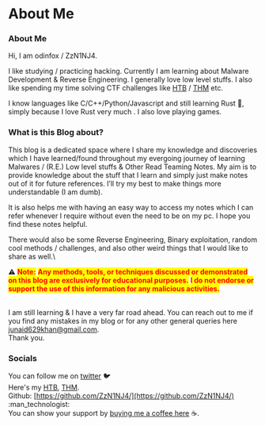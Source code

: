 # About Me

### About Me&#x20;

Hi, I am odinfox / ZzN1NJ4.

I like studying / practicing hacking. Currently I am learning about Malware Development & Reverse Engineering. I generally love low level stuffs. I also like spending my time solving CTF challenges like [HTB](https://app.hackthebox.com/profile/778904) / [THM](https://tryhackme.com/p/ZzN1NJ4) etc.

I know languages like C/C++/Python/Javascript and still learning Rust :crab:, simply because I love Rust very much . I also love playing games.

### What is this Blog about?

This blog is a dedicated space where I share my knowledge and discoveries which I have learned/found throughout my evergoing journey of learning Malwares / (R.E.) Low level stuffs & Other Read Teaming Notes. My aim is to provide knowledge about the stuff that I learn and simply just make notes out of it for future references. I’ll try my best to make things more understandable (I am dumb).

It is also helps me with having an easy way to access my notes which I can refer whenever I require without even the need to be on my pc. I hope you find these notes helpful.

There would also be some  Reverse Engineering, Binary exploitation, random cool methods / challenges, and also other weird things that I would like to share as well.\


⚠️ <mark style="color:red;">**Note:**</mark> <mark style="color:red;">**Any methods, tools, or techniques discussed or demonstrated on this blog are exclusively for educational purposes.**</mark> <mark style="color:red;background-color:yellow;">**I do not endorse or support the use of this information for any malicious activities.**</mark>

\
I am still learning & I have a very far road ahead. You can reach out to me if you find any mistakes in my blog or for any other general queries here [junaid629khan@gmail.com](mailto:junaid629khan@gmail.com).\
Thank you.

### Socials

You can follow me on [twitter](https://twitter.com/ZzN1NJ4) :bird:\
Here's my [HTB](https://app.hackthebox.com/profile/778904), [THM](https://tryhackme.com/p/ZzN1NJ4). \
Github: [https://github.com/ZzN1NJ4/](https://github.com/ZzN1NJ4/) :man\_technologist:\
You can show your support by [buying me a coffee here](https://www.buymeacoffee.com/ilzfiao0kw) :coffee:.

